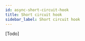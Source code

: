 ```yaml
---
id: async-short-circuit-hook
title: Short circuit hook
sidebar_label: Short circuit hook
---
```


[Todo]